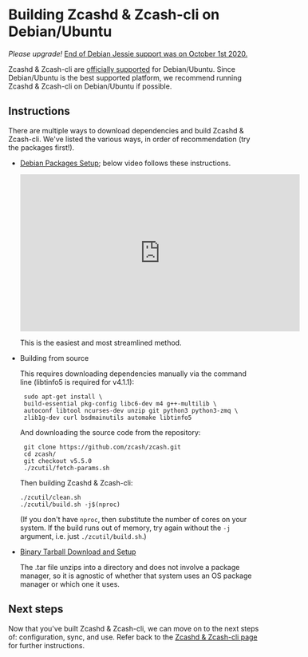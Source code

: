 # Building Zcashd & Zcash-cli on Debian/Ubuntu

*Please upgrade!* [End of Debian Jessie support was on October 1st 2020.](https://forum.zcashcommunity.com/t/end-of-debian-jessie-support-is-on-october-1st-2020/37313)


Zcashd & Zcash-cli are [officially supported](../platform-tier-policy.md) for Debian/Ubuntu. Since Debian/Ubuntu is the best supported platform, we recommend running Zcashd & Zcash-cli on Debian/Ubuntu if possible.

## Instructions

There are multiple ways to download dependencies and build Zcashd & Zcash-cli. We've listed the various ways, in order of recommendation (try the packages first!).

* [Debian Packages Setup](install-debian-bin-packages.md); below video follows these instructions.

  <iframe width="560" height="315" src="https://www.youtube.com/embed/hTKL0jPu7X0" frameborder="0" allow="accelerometer; autoplay; encrypted-media; gyroscope; picture-in-picture" allowfullscreen></iframe>

    This is the easiest and most streamlined method.

* Building from source

    This requires downloading dependencies manually via the command line (libtinfo5 is required for v4.1.1):

    ```
     sudo apt-get install \
     build-essential pkg-config libc6-dev m4 g++-multilib \
     autoconf libtool ncurses-dev unzip git python3 python3-zmq \
     zlib1g-dev curl bsdmainutils automake libtinfo5
    ```

    And downloading the source code from the repository:
    ```
     git clone https://github.com/zcash/zcash.git
     cd zcash/
     git checkout v5.5.0
     ./zcutil/fetch-params.sh
    ```

    Then building Zcashd & Zcash-cli:

    ```
    ./zcutil/clean.sh
    ./zcutil/build.sh -j$(nproc)
    ```

    (If you don't have ``nproc``, then substitute the number of cores on your system. If the build runs out of memory, try again without the ``-j`` argument, i.e. just ``./zcutil/build.sh``.)


* [Binary Tarball Download and Setup](install-binary-tarball.md)

    The .tar file unzips into a directory and does not involve a package manager, so it is agnostic of whether that system uses an OS package manager or which one it uses.

## Next steps
Now that you've built Zcashd & Zcash-cli, we can move on to the next steps of: configuration, sync, and use. Refer back to the [Zcashd & Zcash-cli page](https://zcash.readthedocs.io/en/latest/rtd_pages/zcashd.html) for further instructions.
